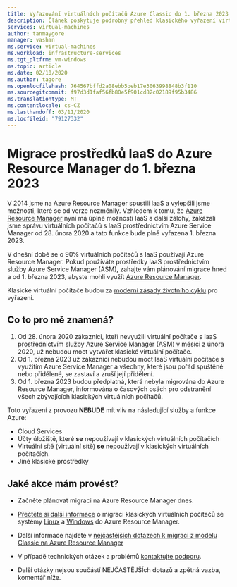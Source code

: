 ```yaml
---
title: Vyřazování virtuálních počítačů Azure Classic do 1. března 2023
description: Článek poskytuje podrobný přehled klasického vyřazení virtuálních počítačů
services: virtual-machines
author: tanmaygore
manager: vashan
ms.service: virtual-machines
ms.workload: infrastructure-services
ms.tgt_pltfrm: vm-windows
ms.topic: article
ms.date: 02/10/2020
ms.author: tagore
ms.openlocfilehash: 764567bffd2a08ebb5beb17e3063998848b3f110
ms.sourcegitcommit: f97d3d1faf56fb80e5f901cd82c02189f95b3486
ms.translationtype: MT
ms.contentlocale: cs-CZ
ms.lasthandoff: 03/11/2020
ms.locfileid: "79127332"
---
```

# <a name="migrate-your-iaas-resources-to-azure-resource-manager-by-march-1-2023"></a>Migrace prostředků IaaS do Azure Resource Manager do 1. března 2023 

V 2014 jsme na Azure Resource Manager spustili IaaS a vylepšili jsme možnosti, které se od verze nezměnily. Vzhledem k tomu, že [Azure Resource Manager](https://azure.microsoft.com/features/resource-manager/) nyní má úplné možnosti IaaS a další zálohy, zakázali jsme správu virtuálních počítačů s IaaS prostřednictvím Azure Service Manager od 28. února 2020 a tato funkce bude plně vyřazena 1. března 2023. 

V dnešní době se o 90% virtuálních počítačů s IaaS používají Azure Resource Manager. Pokud používáte prostředky IaaS prostřednictvím služby Azure Service Manager (ASM), zahajte vám plánování migrace hned a od 1. března 2023, abyste mohli využít [Azure Resource Manager](https://docs.microsoft.com/azure/azure-resource-manager/management/).

Klasické virtuální počítače budou za [moderní zásady životního cyklu](https://support.microsoft.com/help/30881/modern-lifecycle-policy) pro vyřazení.

## <a name="how-does-this-affect-me"></a>Co to pro mě znamená? 

1) Od 28. února 2020 zákazníci, kteří nevyužili virtuální počítače s IaaS prostřednictvím služby Azure Service Manager (ASM) v měsíci z února 2020, už nebudou moct vytvářet klasické virtuální počítače. 
2) Od 1. března 2023 už zákazníci nebudou moct IaaS virtuální počítače s využitím Azure Service Manager a všechny, které jsou pořád spuštěné nebo přidělené, se zastaví a zruší její přidělení. 
2) Od 1. března 2023 budou předplatná, která nebyla migrována do Azure Resource Manager, informována o časových osách pro odstranění všech zbývajících klasických virtuálních počítačů.  

Toto vyřazení z provozu **NEBUDE** mít vliv na následující služby a funkce Azure: 
- Cloud Services 
- Účty úložiště, které **se** nepoužívají v klasických virtuálních počítačích 
- Virtuální sítě (virtuální sítě) **se** nepoužívají v klasických virtuálních počítačích. 
- Jiné klasické prostředky

## <a name="what-actions-should-i-take"></a>Jaké akce mám provést? 

- Začněte plánovat migraci na Azure Resource Manager dnes. 

- [Přečtěte si další informace](https://docs.microsoft.com/azure/virtual-machines/windows/migration-classic-resource-manager-overview) o migraci klasických virtuálních počítačů se systémy [Linux](./linux/migration-classic-resource-manager-plan.md) a [Windows](./windows/migration-classic-resource-manager-plan.md) do Azure Resource Manager.

- Další informace najdete v [nejčastějších dotazech k migraci z modelu Classic na Azure Resource Manager](https://docs.microsoft.com/azure/virtual-machines/windows/migration-classic-resource-manager-faq)

- V případě technických otázek a problémů [kontaktujte podporu](https://portal.azure.com/#blade/Microsoft_Azure_Support/HelpAndSupportBlade/newsupportrequest).

- Další otázky nejsou součástí NEJČASTĚJŠÍch dotazů a zpětná vazba, komentář níže.

